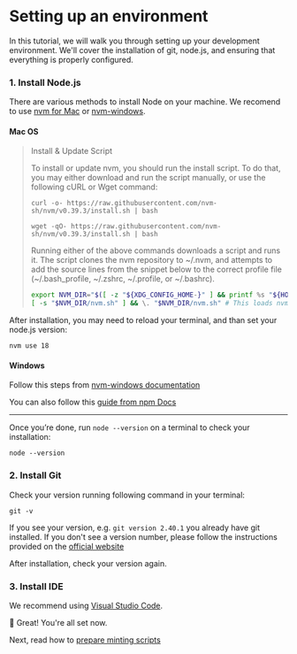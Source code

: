 # Setting up an environment

In this tutorial, we will walk you through setting up your development environment. We'll cover the installation of git, node.js, and ensuring that everything is properly configured.

### 1. Install Node.js

There are various methods to install Node on your machine. We recomend to use [nvm for Mac](https://github.com/nvm-sh/nvm) or [nvm-windows](https://github.com/coreybutler/nvm-windows).

#### Mac OS

> Install & Update Script
> 
> To install or update nvm, you should run the install script. To do that, you may either download and run the script manually, or use the following cURL or Wget command:
> ```sh:no-line-numbers
> curl -o- https://raw.githubusercontent.com/nvm-sh/nvm/v0.39.3/install.sh | bash
> ```
>
> ```sh:no-line-numbers
> wget -qO- https://raw.githubusercontent.com/nvm-sh/nvm/v0.39.3/install.sh | bash
> ```
>
> Running either of the above commands downloads a script and runs it. The script clones the nvm repository to \~/.nvm, and attempts to add the source lines from the snippet below to the correct profile file (\~/.bash_profile, \~/.zshrc, \~/.profile, or \~/.bashrc).
>
> ```sh
> export NVM_DIR="$([ -z "${XDG_CONFIG_HOME-}" ] && printf %s "${HOME}/.nvm" || printf %s "${XDG_CONFIG_HOME}/nvm")"
> [ -s "$NVM_DIR/nvm.sh" ] && \. "$NVM_DIR/nvm.sh" # This loads nvm
> ```

After installation, you may need to reload your terminal, and than set your node.js version:

```sh:no-line-numbers
nvm use 18
```

#### Windows

Follow this steps from [nvm-windows documentation](https://github.com/coreybutler/nvm-windows#installation--upgrades)

You can also follow this [guide from npm Docs](https://docs.npmjs.com/downloading-and-installing-node-js-and-npm)

---

Once you’re done, run `node --version` on a terminal to check your installation:

```sh:no-line-numbers
node --version
```

### 2. Install Git

Check your version running following command in your terminal:

```sh:no-line-numbers
git -v
```

If you see your version, e.g. `git version 2.40.1` you already have git installed. If you don't see a version number, please follow the instructions provided on the [official website](https://git-scm.com/)

After installation, check your version again.

### 3. Install IDE

We recommend using [Visual Studio Code](https://code.visualstudio.com/).


🎉 Great! You're all set now.

Next, read how to [prepare minting scripts](./prepare-scripts.md)
